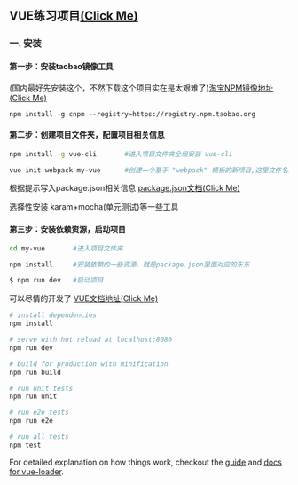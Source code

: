
## VUE练习项目[(Click Me)](https://learn-vue.github.io)

### 一. 安装

#### 第一步：安装taobao镜像工具

(国内最好先安装这个，不然下载这个项目实在是太艰难了)[淘宝NPM镜像地址(Click Me)](https://npm.taobao.org/)

`npm install -g cnpm --registry=https://registry.npm.taobao.org`

#### 第二步：创建项目文件夹，配置项目相关信息

``` bash
npm install -g vue-cli       #进入项目文件夹全局安装 vue-cli

vue init webpack my-vue      #创建一个基于 "webpack" 模板的新项目,这里文件名起的是‘my-vue’
```

根据提示写入package.json相关信息  [package.json文档(Click Me)](http://www.mujiang.info/translation/npmjs/files/package.json.html)

选择性安装 karam+mocha(单元测试)等一些工具

#### 第三步：安装依赖资源，启动项目

``` bash
cd my-vue       #进入项目文件夹

npm install     #安装依赖的一些资源，就是package.json里面对应的东东

$ npm run dev   #启动项目
```


可以尽情的开发了  [VUE文档地址(Click Me)](http://cn.vuejs.org/guide/installation.html)

``` bash
# install dependencies
npm install

# serve with hot reload at localhost:8080
npm run dev

# build for production with minification
npm run build

# run unit tests
npm run unit

# run e2e tests
npm run e2e

# run all tests
npm test
```

For detailed explanation on how things work, checkout the [guide](http://vuejs-templates.github.io/webpack/) and [docs for vue-loader](http://vuejs.github.io/vue-loader).